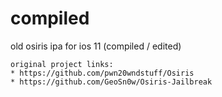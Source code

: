 # compiled
old osiris ipa for ios 11 (compiled / edited) 
~~~~~~~~~~~~~~~~~~~~~~~~~~~~~~~~~~~~~~~~~~~~~~~~~~~~~~~~~~~~~~
original project links:
* https://github.com/pwn20wndstuff/Osiris
* https://github.com/GeoSn0w/Osiris-Jailbreak
